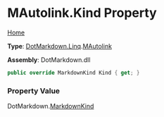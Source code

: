 # MAutolink\.Kind Property

[Home](../../../../README.md)

**Type**: [DotMarkdown.Linq](../../README.md)\.[MAutolink](../README.md)

**Assembly**: DotMarkdown\.dll

```csharp
public override MarkdownKind Kind { get; }
```

### Property Value

DotMarkdown\.[MarkdownKind](../../../MarkdownKind/README.md)

